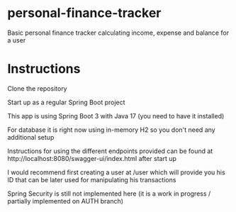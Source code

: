 # personal-finance-tracker
Basic personal finance tracker calculating income, expense and balance for a user

# Instructions
Clone the repository

Start up as a regular Spring Boot project

This app is using Spring Boot 3 with Java 17 (you need to have it installed)

For database it is right now using in-memory H2 so you don't need any additional setup

Instructions for using the different endpoints provided can be found at http://localhost:8080/swagger-ui/index.html after start up

I would recommend first creating a user at /user which will provide you his ID that can be later used for manipulating his transactions

Spring Security is still not implemented here (it is a work in progress / partially implemented on AUTH branch)
